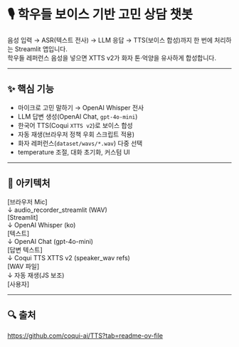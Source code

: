 # 🎙️ 학우들 보이스 기반 고민 상담 챗봇

음성 입력 → ASR(텍스트 전사) → LLM 응답 → TTS(보이스 합성)까지 한 번에 처리하는 Streamlit 앱입니다.  
학우들 레퍼런스 음성을 넣으면 XTTS v2가 화자 톤·억양을 유사하게 합성합니다.

---

## ✨ 핵심 기능

- 마이크로 고민 말하기 → OpenAI Whisper 전사
- LLM 답변 생성(OpenAI Chat, `gpt-4o-mini`)
- 한국어 TTS(Coqui `XTTS v2`)로 보이스 합성
- 자동 재생(브라우저 정책 우회 스크립트 적용)
- 화자 레퍼런스(`dataset/wavs/*.wav`) 다중 선택
- temperature 조절, 대화 초기화, 커스텀 UI

---

## 🧱 아키텍처
[브라우저 Mic] <br>
↓<tr>     audio_recorder_streamlit (WAV) <br>
[Streamlit] <br>
↓     OpenAI Whisper (ko) <br>
[텍스트] <br>
↓     OpenAI Chat (gpt-4o-mini) <br>
[답변 텍스트] <br>
↓     Coqui TTS XTTS v2 (speaker_wav refs) <br>
[WAV 파일] <br>
↓      자동 재생(JS 보조) <br>
[사용자] <br>

---

## 🔍 출처
https://github.com/coqui-ai/TTS?tab=readme-ov-file
